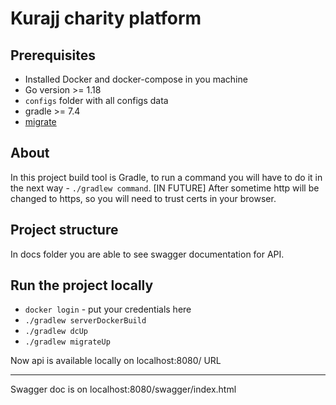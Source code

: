 # Kurajj charity platform 

## Prerequisites

* Installed Docker and docker-compose in you machine
* Go version >= 1.18
* `configs` folder with all configs data
* gradle >= 7.4 
* [migrate](https://github.com/golang-migrate/migrate/tree/master/cmd/migrate)

## About

In this project build tool is Gradle, to run a command you will have to do it in the next way - `./gradlew command`.
[IN FUTURE] After sometime http will be changed to https, so you will need to trust certs in your browser.

## Project structure

In docs folder you are able to see swagger documentation for API.

## Run the project locally

* `docker login` - put your credentials here
* `./gradlew serverDockerBuild`
* `./gradlew dcUp`
* `./gradlew migrateUp`

Now api is available locally on localhost:8080/ URL

---

Swagger doc is on localhost:8080/swagger/index.html
